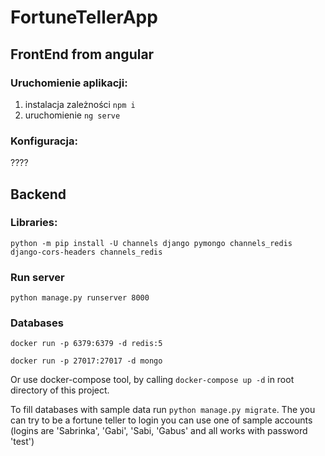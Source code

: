 # FortuneTellerApp

## FrontEnd from angular

### Uruchomienie aplikacji:
1. instalacja zależności ```npm i```
2. uruchomienie ```ng serve```

### Konfiguracja:
????

## Backend

### Libraries:
```
python -m pip install -U channels django pymongo channels_redis django-cors-headers channels_redis
```

### Run server
```python manage.py runserver 8000```

### Databases

<!-- Redis jest wykorzystywany przez channels -->
```docker run -p 6379:6379 -d redis:5```
<!-- W mongo sa składowane dane -->
```docker run -p 27017:27017 -d mongo```

Or use docker-compose tool, by calling `docker-compose up -d` in root directory of this project.

To fill databases with sample data run `python manage.py migrate`. The you can try to be a fortune teller to login you can use one of sample accounts (logins are 'Sabrinka', 'Gabi', 'Sabi, 'Gabus' and all works with password 'test')